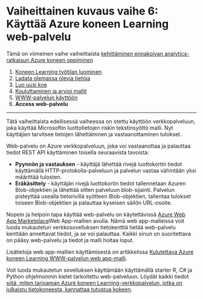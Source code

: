 <properties
    pageTitle="Vaihe 6: Käyttää tietokoneen Learning WWW-palvelun | Microsoft Azure"
    description="Kehittäminen ennakoivan ratkaisu vaiheittainen vaihe 6: aktiivinen Azure koneen Learning-verkkopalvelun käyttää."
    services="machine-learning"
    documentationCenter=""
    authors="garyericson"
    manager="jhubbard"
    editor="cgronlun"/>

<tags
    ms.service="machine-learning"
    ms.workload="data-services"
    ms.tgt_pltfrm="na"
    ms.devlang="na"
    ms.topic="article"
    ms.date="10/04/2016"
    ms.author="garye"/>


# <a name="walkthrough-step-6-access-the-azure-machine-learning-web-service"></a>Vaiheittainen kuvaus vaihe 6: Käyttää Azure koneen Learning web-palvelu

Tämä on viimeinen vaihe vaiheittaista [kehittäminen ennakoivan analytics-ratkaisun Azure koneen oppiminen](machine-learning-walkthrough-develop-predictive-solution.md)


1.  [Koneen Learning työtilan luominen](machine-learning-walkthrough-1-create-ml-workspace.md)
2.  [Ladata olemassa olevia tietoja](machine-learning-walkthrough-2-upload-data.md)
3.  [Luo uusi koe](machine-learning-walkthrough-3-create-new-experiment.md)
4.  [Kouluttaminen ja arvioi mallit](machine-learning-walkthrough-4-train-and-evaluate-models.md)
5.  [WWW-palvelun käyttöön](machine-learning-walkthrough-5-publish-web-service.md)
6.  **Access web-palvelu**

----------

Tätä vaiheittaista edellisessä vaiheessa on otettu käyttöön verkkopalveluun, joka käyttää Microsoftin luottotietojen riskin tekstinsyöttö malli. Nyt käyttäjien tarvitsee tietojen lähettäminen ja vastaanottaminen tulokset. 

Web-palvelu on Azure verkkopalveluun, joka voi vastaanottaa ja palauttaa tiedot REST API käyttäminen toisella seuraavista tavoista:  

-   **Pyynnön ja vastauksen** - käyttäjä lähettää rivejä luottokortin tiedot käyttämällä HTTP-protokolla-palveluun ja palvelun vastaa vähintään yksi määrittää tulosten.
-   **Eräkäsittely** - käyttäjän rivejä luottokortin tiedot tallennetaan Azuren Blob-objektien ja lähettää sitten palveluun blob-sijainti. Palvelun pisteyttää usealla tietorivillä syötteen Blob-objektien, tallentaa tulokset toiseen Blob-objektien ja palauttaa kyseisen säilön URL-osoite.  

Nopein ja helpoin tapa käyttää web-palvelu on käytettävissä [Azure Web App Marketplace](https://azure.microsoft.com/marketplace/web-applications/all/)Web App-mallien avulla.
Nämä web app-malleissa voit luoda mukautetun verkkosovelluksen tietokenttiä tietää web-palvelu kenttään annettavat tiedot, ja se voi palauttaa. Kaikki sinun on suoritettava on pääsy web-palvelu ja tiedot ja malli hoitaa loput.

Lisätietoja web app-mallien käyttämisestä on artikkelissa [Kulutettava Azure koneen Learning WWW-palvelun web app-malli](machine-learning-consume-web-service-with-web-app-template.md).

Voit luoda mukautetun sovelluksen käyttämään käyttämällä starter R, C# ja Python ohjelmoinnin kielet tarkoitettu web-palveluun.
Löydät kaikki tiedot [siitä, miten tarjoaman Azure koneen Learning-verkkopalvelun, jotka on julkaistu tietokoneesta, kannattaa tutustua kokeen](machine-learning-consume-web-services.md).
